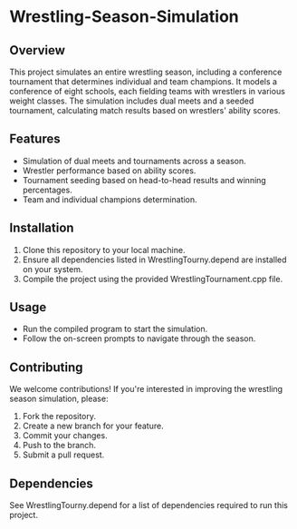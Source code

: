 # Wrestling-Season-Simulation

## Overview
This project simulates an entire wrestling season, including a conference tournament that determines individual and team champions. It models a conference of eight schools, each fielding teams with wrestlers in various weight classes. The simulation includes dual meets and a seeded tournament, calculating match results based on wrestlers' ability scores.

## Features
- Simulation of dual meets and tournaments across a season.
- Wrestler performance based on ability scores.
- Tournament seeding based on head-to-head results and winning percentages.
- Team and individual champions determination.

## Installation
1. Clone this repository to your local machine.
2. Ensure all dependencies listed in WrestlingTourny.depend are installed on your system.
3. Compile the project using the provided WrestlingTournament.cpp file.

## Usage
- Run the compiled program to start the simulation.
- Follow the on-screen prompts to navigate through the season.

## Contributing
We welcome contributions! If you're interested in improving the wrestling season simulation, please:

1. Fork the repository.
2. Create a new branch for your feature.
3. Commit your changes.
4. Push to the branch.
5. Submit a pull request.

## Dependencies
See WrestlingTourny.depend for a list of dependencies required to run this project.
